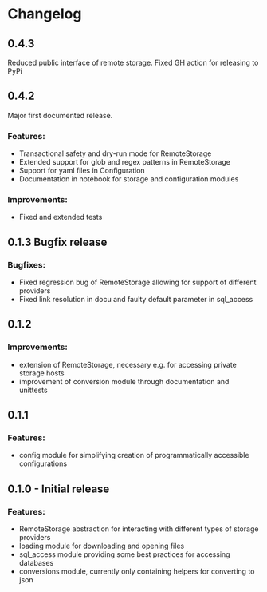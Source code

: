 # Changelog

## 0.4.3
Reduced public interface of remote storage.
Fixed GH action for releasing to PyPi

## 0.4.2
Major first documented release.

### Features:
- Transactional safety and dry-run mode for RemoteStorage
- Extended support for glob and regex patterns in RemoteStorage
- Support for yaml files in Configuration
- Documentation in notebook for storage and configuration modules

### Improvements:
- Fixed and extended tests

## 0.1.3 Bugfix release

### Bugfixes:
- Fixed regression bug of RemoteStorage allowing for support of different providers
- Fixed link resolution in docu and faulty default parameter in sql_access

## 0.1.2

### Improvements:
- extension of RemoteStorage, necessary e.g. for accessing private storage hosts
- improvement of conversion module through documentation and unittests


## 0.1.1

### Features:
- config module for simplifying creation of programmatically accessible configurations


## 0.1.0 - Initial release

### Features:

- RemoteStorage abstraction for interacting with different types of storage providers
- loading module for downloading and opening files
- sql_access module providing some best practices for accessing databases
- conversions module, currently only containing helpers for converting to json

